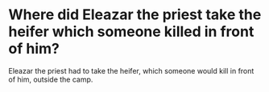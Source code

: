 # Where did Eleazar the priest take the heifer which someone killed in front of him?

Eleazar the priest had to take the heifer, which someone would kill in front of him, outside the camp.
